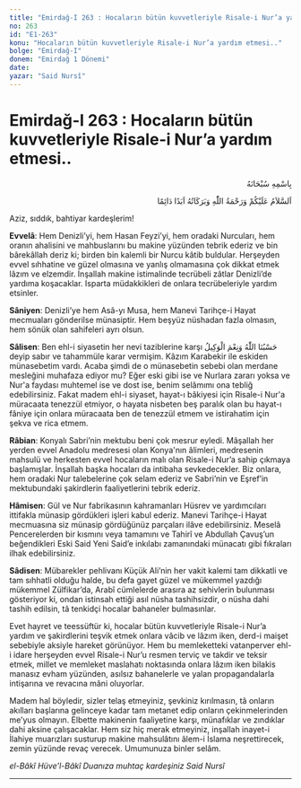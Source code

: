 ```yaml
---
title: "Emirdağ-I 263 : Hocaların bütün kuvvetleriyle Risale-i Nur’a yardım etmesi.."
no: 263
id: "E1-263"
konu: "Hocaların bütün kuvvetleriyle Risale-i Nur’a yardım etmesi.."
bolge: "Emirdağ-I"
donem: "Emirdağ 1 Dönemi"
date: 
yazar: "Said Nursî"
---
```


# Emirdağ-I 263 : Hocaların bütün kuvvetleriyle Risale-i Nur’a yardım etmesi..

<p class="arabic" dir="rtl" title="Meal: “Her türlü noksan sıfatlardan yüce olan Allah’ın adıyla.”">بِاسْمِهِ سُبْحَانَهُ</p>

<p class="arabic" dir="rtl" title="Meal: “Allah’ın selâmı, rahmeti ve bereketleri, ebedî ve dâimî olarak üzerinize olsun.”">اَلسَّلاَمُ عَلَيْكُمْ وَرَحْمَةُ اللّٰهِ وَبَرَكَاتُهُ اَبَدًا دَائِمًا</p>

Aziz, sıddık, bahtiyar kardeşlerim!

**Evvelâ**: Hem Denizli’yi, hem Hasan Feyzi’yi, hem oradaki Nurcuları, hem oranın ahalisini ve mahbuslarını bu makine yüzünden tebrik ederiz ve bin bârekâllah deriz ki; birden bin kalemli bir Nurcu kâtib buldular. Herşeyden evvel sıhhatine ve güzel olmasına ve yanlış olmamasına çok dikkat etmek lâzım ve elzemdir. İnşallah makine istimalinde tecrübeli zâtlar Denizli’de yardıma koşacaklar. Isparta müdakkikleri de onlara tecrübeleriyle yardım etsinler.

**Sâniyen**: Denizli’ye hem Asâ-yı Musa, hem Manevi Tarihçe-i Hayat mecmuaları gönderilse münasiptir. Hem beşyüz nüshadan fazla olmasın, hem sönük olan sahifeleri ayrı olsun.

**Sâlisen**: Ben ehl-i siyasetin her nevi taziblerine karşı <span class="arabic" dir="rtl" title="Meal: “Allah bize yeter, O ne güzel vekildir!” [Âl-i İmrân Sûresi, 3:173]">حَسْبُنَا اللّٰهُ وَنِعْمَ الْوَكِيلُ</span> deyip sabır ve tahammüle karar vermişim. Kâzım Karabekir ile eskiden münasebetim vardı. Acaba şimdi de o münasebetin sebebi olan merdane mesleğini muhafaza ediyor mu? Eğer eski gibi ise ve Nurlara zararı yoksa ve Nur'a faydası muhtemel ise ve dost ise, benim selâmımı ona tebliğ edebilirsiniz. Fakat madem ehl-i siyaset, hayat-ı bâkiyesi için Risale-i Nur'a müracaata tenezzül etmiyor, o hayata nisbeten beş paralık olan bu hayat-ı fâniye için onlara müracaata ben de tenezzül etmem ve istirahatim için şekva ve rica etmem.

**Râbian**: Konyalı Sabri’nin mektubu beni çok mesrur eyledi. Mâşallah her yerden evvel Anadolu medresesi olan Konya'nın âlimleri, medresenin mahsulü ve herkesten evvel hocaların malı olan Risale-i Nur’a sahip çıkmaya başlamışlar. İnşallah başka hocaları da intibaha sevkedecekler. Biz onlara, hem oradaki Nur talebelerine çok selam ederiz ve Sabri’nin ve Eşref’in mektubundaki şakirdlerin faaliyetlerini tebrik ederiz.

**Hâmisen**: Gül ve Nur fabrikasının kahramanları Hüsrev ve yardımcıları ittifakla münasip gördükleri işleri kabul ederiz. Manevi Tarihçe-i Hayat mecmuasına siz münasip gördüğünüz parçaları ilâve edebilirsiniz. Meselâ Pencerelerden bir kısmını veya tamamını ve Tahirî ve Abdullah Çavuş’un beğendikleri Eski Said Yeni Said’e inkılabı zamanındaki münacatı gibi fıkraları ilhak edebilirsiniz.

**Sâdisen**: Mübarekler pehlivanı Küçük Ali’nin her vakit kalemi tam dikkatli ve tam sıhhatli olduğu halde, bu defa gayet güzel ve mükemmel yazdığı mükemmel Zülfikar’da, Arabî cümlelerde arasıra az sehivlerin bulunması gösteriyor ki, ondan istinsah ettiği asıl nüsha tashihsizdir, o nüsha dahi tashih edilsin, tâ tenkidçi hocalar bahaneler bulmasınlar.

Evet hayret ve teessüftür ki, hocalar bütün kuvvetleriyle Risale-i Nur’a yardım ve şakirdlerini teşvik etmek onlara vâcib ve lâzım iken, derd-i maişet sebebiyle aksiyle hareket görünüyor. Hem bu memleketteki vatanperver ehl-i idare herşeyden evvel Risale-i Nur’u resmen terviç ve takdir ve teksir etmek, millet ve memleket maslahatı noktasında onlara lâzım iken bilakis manasız evham yüzünden, asılsız bahanelerle ve yalan propagandalarla intişarına ve revacına mâni oluyorlar.

Madem hal böyledir, sizler telaş etmeyiniz, şevkiniz kırılmasın, tâ onların akılları başlarına gelinceye kadar tam metanet edip onların çekinmelerinden me’yus olmayın. Elbette makinenin faaliyetine karşı, münafıklar ve zındıklar dahi aksine çalışacaklar. Hem siz hiç merak etmeyiniz, inşallah inayet-i İlahiye muarızları susturup makine mahsulâtını âlem-i İslama neşrettirecek, zemin yüzünde revaç verecek. Umumunuza binler selâm.

*el-Bâkî Hüve’l-Bâkî*
*Duanıza muhtaç kardeşiniz*
*Said Nursî*

***
